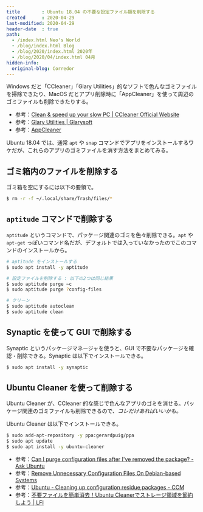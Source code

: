 ```yaml
---
title        : Ubuntu 18.04 の不要な設定ファイル類を削除する
created      : 2020-04-29
last-modified: 2020-04-29
header-date  : true
path:
  - /index.html Neo's World
  - /blog/index.html Blog
  - /blog/2020/index.html 2020年
  - /blog/2020/04/index.html 04月
hidden-info:
  original-blog: Corredor
---
```


Windows だと「CCleaner」「Glary Utilities」的なソフトで色んなゴミファイルを掃除できたり、MacOS だとアプリ削除時に「AppCleaner」を使って周辺のゴミファイルも削除できたりする。

- 参考：[Clean & speed up your slow PC | CCleaner Official Website](https://www.ccleaner.com/)
- 参考：[Glary Utilities | Glarysoft](https://www.glarysoft.com/)
- 参考：[AppCleaner](https://freemacsoft.net/appcleaner/)

Ubuntu 18.04 では、通常 `apt` や `snap` コマンドでアプリをインストールするワケだが、これらのアプリのゴミファイルを消す方法をまとめてみる。

## ゴミ箱内のファイルを削除する

ゴミ箱を空にするには以下の要領で。

```bash
$ rm -r -f ~/.local/share/Trash/files/*
```

## `aptitude` コマンドで削除する

`aptitude` というコマンドで、パッケージ関連のゴミを色々削除できる。`apt` や `apt-get` っぽいコマンド名だが、デフォルトでは入っていなかったのでこのコマンドのインストールから。

```bash
# aptitude をインストールする
$ sudo apt install -y aptitude

# 設定ファイルを削除する : 以下の2つは同じ結果
$ sudo aptitude purge ~c
$ sudo aptitude purge ?config-files

# クリーン
$ sudo aptitude autoclean
$ sudo aptitude clean
```

## Synaptic を使って GUI で削除する

Synaptic というパッケージマネージャを使うと、GUI で不要なパッケージを確認・削除できる。Synaptic は以下でインストールできる。

```bash
$ sudo apt install -y synaptic
```

## Ubuntu Cleaner を使って削除する

Ubuntu Cleaner が、CCleaner 的な感じで色んなアプリのゴミを消せる。パッケージ関連のゴミファイルも削除できるので、_コレだけあればいいかも。_

Ubuntu Cleaner は以下でインストールできる。

```bash
$ sudo add-apt-repository -y ppa:gerardpuig/ppa
$ sudo apt update
$ sudo apt install -y ubuntu-cleaner
```

- 参考：[Can I purge configuration files after I've removed the package? - Ask Ubuntu](https://askubuntu.com/questions/104126/can-i-purge-configuration-files-after-ive-removed-the-package)
- 参考：[Remove Unnecessary Configuration Files On Debian-based Systems](https://www.ostechnix.com/remove-unnecessary-configuration-files-on-debian-based-systems/)
- 参考：[Ubuntu - Cleaning up configuration residue,packages - CCM](https://ccm.net/faq/8269-ubuntu-cleaning-up-configuration-residue-packages)
- 参考：[不要ファイルを簡単消去！Ubuntu Cleanerでストレージ領域を節約しよう | LFI](https://linuxfan.info/ubuntu-cleaner)
